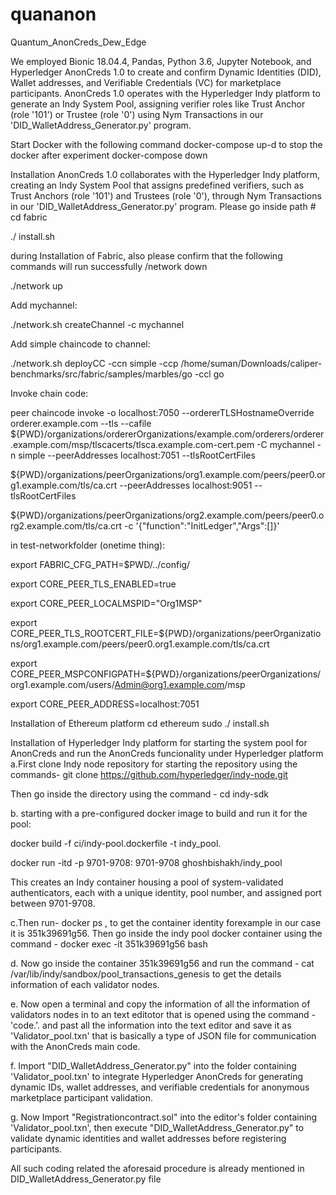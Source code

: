 # quananon
Quantum_AnonCreds_Dew_Edge


We employed Bionic 18.04.4, Pandas, Python 3.6, Jupyter Notebook, and Hyperledger AnonCreds 1.0 to create and confirm Dynamic Identities (DID), Wallet addresses, and Verifiable Credentials (VC) for marketplace participants. AnonCreds 1.0 operates with the Hyperledger Indy platform to generate an Indy System Pool, assigning verifier roles like Trust Anchor (role '101') or Trustee (role '0') using Nym Transactions in our 'DID_WalletAddress_Generator.py' program.

Start Docker with the following command docker-compose up-d
to stop the docker after experiment docker-compose down

Installation AnonCreds 1.0 collaborates with the Hyperledger Indy platform, creating an Indy System Pool that assigns predefined verifiers, such as Trust Anchors (role '101') and Trustees (role '0'), through Nym Transactions in our 'DID_WalletAddress_Generator.py' program.
Please go inside path # cd fabric

./ install.sh

during Installation of Fabric, also please confirm that the following commands will run successfully /network down

./network up

Add mychannel:

./network.sh createChannel -c mychannel

Add simple chaincode to channel:

./network.sh deployCC -ccn simple -ccp /home/suman/Downloads/caliper-benchmarks/src/fabric/samples/marbles/go -ccl go

Invoke chain code:

peer chaincode invoke -o localhost:7050 --ordererTLSHostnameOverride orderer.example.com --tls --cafile ${PWD}/organizations/ordererOrganizations/example.com/orderers/orderer.example.com/msp/tlscacerts/tlsca.example.com-cert.pem -C mychannel -n simple --peerAddresses localhost:7051 --tlsRootCertFiles

${PWD}/organizations/peerOrganizations/org1.example.com/peers/peer0.org1.example.com/tls/ca.crt --peerAddresses localhost:9051 --tlsRootCertFiles

${PWD}/organizations/peerOrganizations/org2.example.com/peers/peer0.org2.example.com/tls/ca.crt -c '{"function":"InitLedger","Args":[]}'

in test-networkfolder (onetime thing):

export FABRIC_CFG_PATH=$PWD/../config/

export CORE_PEER_TLS_ENABLED=true

export CORE_PEER_LOCALMSPID="Org1MSP"

export CORE_PEER_TLS_ROOTCERT_FILE=${PWD}/organizations/peerOrganizations/org1.example.com/peers/peer0.org1.example.com/tls/ca.crt

export CORE_PEER_MSPCONFIGPATH=${PWD}/organizations/peerOrganizations/org1.example.com/users/Admin@org1.example.com/msp

export CORE_PEER_ADDRESS=localhost:7051

Installation of Ethereum platform cd ethereum
sudo ./ install.sh

Installation of Hyperledger Indy platform for starting the system pool for AnonCreds and run the AnonCreds funcionality under Hyperledger platform a.First clone Indy node repository for starting the repository using the commands-
git clone https://github.com/hyperledger/indy-node.git

Then go inside the directory using the command - cd indy-sdk

b. starting with a pre-configured docker image to build and run it for the pool:

docker build -f ci/indy-pool.dockerfile -t indy_pool.

docker run -itd -p 9701-9708: 9701-9708 ghoshbishakh/indy_pool

This creates an Indy container housing a pool of system-validated authenticators, each with a unique identity, pool number, and assigned port between 9701-9708.

c.Then run- docker ps , to get the container identity forexample in our case it is 351k39691g56. Then go inside the indy pool docker container using the command - docker exec -it 351k39691g56 bash

d. Now go inside the container 351k39691g56 and run the command - cat /var/lib/indy/sandbox/pool_transactions_genesis to get the details information of each validator nodes.

e. Now open a terminal and copy the information of all the information of validators nodes in to an text editotor that is opened using the command -'code.'. and past all the information into the text editor and save it as 'Validator_pool.txn' that is basically a type of JSON file for communication with the AnonCreds main code.

f. Import "DID_WalletAddress_Generator.py" into the folder containing 'Validator_pool.txn' to integrate Hyperledger AnonCreds for generating dynamic IDs, wallet addresses, and verifiable credentials for anonymous marketplace participant validation.

g. Now Import "Registrationcontract.sol" into the editor's folder containing 'Validator_pool.txn', then execute "DID_WalletAddress_Generator.py" to validate dynamic identities and wallet addresses before registering participants.

All such coding related the aforesaid procedure is already mentioned in DID_WalletAddress_Generator.py file
